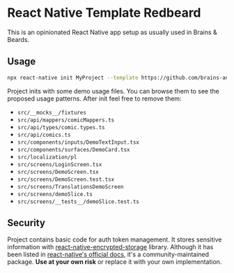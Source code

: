 # React Native Template Redbeard

This is an opinionated React Native app setup as usually used in Brains & Beards.

## Usage

```sh
npx react-native init MyProject --template https://github.com/brains-and-beards/react-native-template-redbeard --title AppName --directory my-project
```

Project inits with some demo usage files. You can browse them to see the proposed usage patterns. After init feel free to remove them:

- `src/__mocks__/fixtures`
- `src/api/mappers/comicMappers.ts`
- `src/api/types/comic.types.ts`
- `src/api/comics.ts`
- `src/components/inputs/DemoTextInput.tsx`
- `src/components/surfaces/DemoCard.tsx`
- `src/localization/pl`
- `src/screens/LoginScreen.tsx`
- `src/screens/DemoScreen.tsx`
- `src/screens/DemoScreen.test.tsx`
- `src/screens/TranslationsDemoScreen`
- `src/screens/demoSlice.ts`
- `src/screens/__tests__/demoSlice.test.ts`

## Security

Project contains basic code for auth token management. It stores sensitive information with [react-native-encrypted-storage](https://github.com/emeraldsanto/react-native-encrypted-storage#readme) library. Although it has been listed in [react-native's official docs](https://reactnative.dev/docs/security#:~:text=react%2Dnative%2Dencrypted%2Dstorage%20%2D%20uses%20Keychain%20on%20iOS%20and%20EncryptedSharedPreferences%20on%20Android.), it's a community-maintained package. **Use at your own risk** or replace it with your own implementation.

